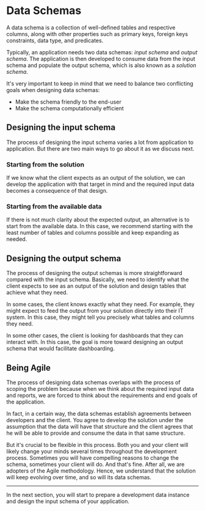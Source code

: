 # Data Schemas
A data schema is a collection of well-defined tables and respective columns,
along with other properties such as primary keys, foreign keys constraints, 
data type, and predicates.

Typically, an application needs two data schemas: *input schema* and 
*output schema*. The application is then developed to consume data from the 
input schema and populate the output schema, which is also known as a
*solution schema*.

It's very important to keep in mind that we need to balance two conflicting 
goals when designing data schemas:
- Make the schema friendly to the end-user
- Make the schema computationally efficient

## Designing the input schema
The process of designing the input schema varies a lot from application to 
application. But there are two main ways to go about it as we discuss next.

### Starting from the solution
If we know what the client expects as an output of the solution, we can develop 
the application with that target in mind and the required input data becomes
a consequence of that design.

### Starting from the available data
If there is not much clarity about the expected output, an alternative is to 
start from the available data. In this case, we recommend starting with the 
least number of tables and columns possible and keep expanding as needed.

## Designing the output schema
The process of designing the output schemas is more straightforward 
compared with the input schema. Basically, we need to identify what the 
client expects to see as an output of the solution and design tables that 
achieve what they need.

In some cases, the client knows exactly what they need. For example, they 
might expect to feed the output from your solution directly into their IT 
system. In this case, they might tell you precisely what tables and columns 
they need.

In some other cases, the client is looking for dashboards that they can 
interact with. In this case, the goal is more toward designing an output 
schema that would facilitate dashboarding.

## Being Agile
The process of designing data schemas overlaps with the process of scoping 
the problem because when we think about the required input data and reports, 
we are forced to think about the requirements and end goals of the application. 

In fact, in a certain way, the data schemas establish agreements between 
developers and the client. You agree to develop the solution under the 
assumption that the data will have that structure and the client agrees that 
he will be able to provide and consume the data in that same structure.

But it's crucial to be flexible in this process. Both you and your client 
will likely change your minds several times throughout the development process.
Sometimes you will have compelling reasons to change the schema, sometimes 
your client will do. And that's fine. After all, we are adopters of the
Agile methodology. Hence, we understand that the solution will keep evolving 
over time, and so will its data schemas.

------------------------------------------------------------------------------
In the next section, you will start to prepare a development data instance 
and design the input schema of your application.
